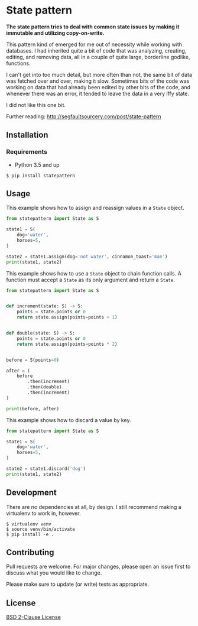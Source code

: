 # State pattern 

**The state pattern tries to deal with common state issues by making it immutable and utilizing copy-on-write.**

This pattern kind of emerged for me out of necessity while working with databases. I had inherited quite a bit of code that was analyzing, creating, editing, and removing data, all in a couple of quite large, borderline godlike, functions.

I can't get into too much detail, but more often than not, the same bit of data was fetched over and over, making it slow. Sometimes bits of the code was working on data that had already been edited by other bits of the code, and whenever there was an error, it tended to leave the data in a very iffy state.

I did not like this one bit.

Further reading: http://segfaultsourcery.com/post/state-pattern

## Installation

### Requirements
* Python 3.5 and up

`$ pip install statepattern`

## Usage

This example shows how to assign and reassign values in a `State` object.

```python
from statepattern import State as S

state1 = S(
    dog='water',
    horses=5,
)

state2 = state1.assign(dog='not water', cinnamon_toast='man')
print(state1, state2)
```


This example shows how to use a `State` object to chain function calls. A function must accept a `State` as its only argument and return a `State`.

```python
from statepattern import State as S


def increment(state: S) -> S:
    points = state.points or 0
    return state.assign(points=points + 1)


def double(state: S) -> S:
    points = state.points or 0
    return state.assign(points=points * 2)


before = S(points=0)

after = (
    before
        .then(increment)
        .then(double)
        .then(increment)
)

print(before, after)
```

This example shows how to discard a value by key.

```python
from statepattern import State as S

state1 = S(
    dog='water',
    horses=5,
)

state2 = state1.discard('dog')
print(state1, state2)
```


## Development
There are no dependencies at all, by design. I still recommend making a virtualenv to work in, however.
```
$ virtualenv venv
$ source venv/bin/activate
$ pip install -e .
```

## Contributing
Pull requests are welcome. For major changes, please open an issue first to discuss what you would like to change.

Please make sure to update (or write) tests as appropriate.

## License
[BSD 2-Clause License](https://tldrlegal.com/license/bsd-2-clause-license-(freebsd))